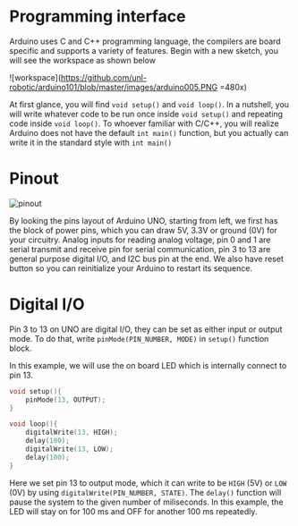 # Programming interface

Arduino uses C and C++ programming language, the compilers are board specific and supports a variety of features. Begin with a new sketch, you will see the workspace as shown below

![workspace](https://github.com/unl-robotic/arduino101/blob/master/images/arduino005.PNG =480x)

At first glance, you will find `void setup()` and `void loop()`. In a nutshell, you will write whatever code to be run once inside `void setup()` and repeating code inside `void loop()`. To whoever familiar with C/C++, you will realize Arduino does not have the default `int main()` function, but you actually can write it in the standard style with `int main()`

# Pinout
![pinout](https://github.com/unl-robotic/arduino101/blob/master/images/arduino006.PNG "figure2" )

By looking the pins layout of Arduino UNO, starting from left, we first has the block of power pins, which you can draw 5V, 3.3V or ground (0V) for your circuitry. Analog inputs for reading analog voltage, pin 0 and 1 are serial transmit and receive pin for serial communication, pin 3 to 13 are general purpose digital I/O, and I2C bus pin at the end. We also have reset button so you can reinitialize your Arduino to restart its sequence.

# Digital I/O
Pin 3 to 13 on UNO are digital I/O, they can be set as either input or output mode. To do that, write `pinMode(PIN_NUMBER, MODE)` in `setup()` function block. 

In this example, we will use the on board LED which is internally connect to pin 13.
```C
void setup(){
    pinMode(13, OUTPUT);
}

void loop(){
    digitalWrite(13, HIGH);
    delay(100);
    digitalWrite(13, LOW);
    delay(100);
}
```
Here we set pin 13 to output mode, which it can write to be `HIGH` (5V) or `LOW` (0V) by using `digitalWrite(PIN_NUMBER, STATE)`. The `delay()` function will pause the system to the given number of miliseconds. In this example, the LED will stay on for 100 ms and OFF for another 100 ms repeatedly.
